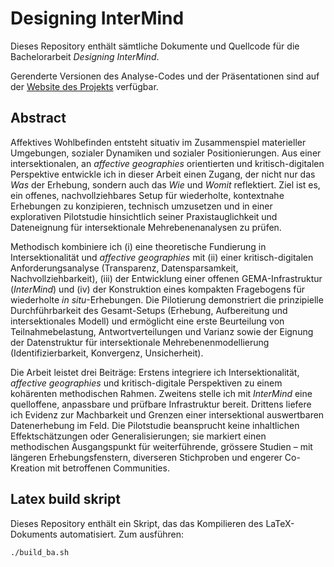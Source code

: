 # Designing InterMind

Dieses Repository enthält sämtliche Dokumente und Quellcode für die Bachelorarbeit *Designing InterMind*.



Gerenderte Versionen des Analyse-Codes und der Präsentationen sind auf der [Website des Projekts](https://intermind.ch/dokumentation/) verfügbar.


## Abstract

Affektives Wohlbefinden entsteht situativ im Zusammenspiel materieller Umgebungen, sozialer Dynamiken und sozialer Positionierungen. Aus einer intersektionalen, an *affective geographies* orientierten und kritisch-digitalen Perspektive entwickle ich in dieser Arbeit einen Zugang, der nicht nur das *Was* der Erhebung, sondern auch das *Wie* und *Womit* reflektiert. Ziel ist es, ein offenes, nachvollziehbares Setup für wiederholte, kontextnahe Erhebungen zu konzipieren, technisch umzusetzen und in einer explorativen Pilotstudie hinsichtlich seiner Praxistauglichkeit und Dateneignung für intersektionale Mehrebenenanalysen zu prüfen.

Methodisch kombiniere ich (i) eine theoretische Fundierung in Intersektionalität und *affective geographies* mit (ii) einer kritisch-digitalen Anforderungsanalyse (Transparenz, Datensparsamkeit, Nachvollziehbarkeit), (iii) der Entwicklung einer offenen GEMA-Infrastruktur (*InterMind*) und (iv) der Konstruktion eines kompakten Fragebogens für wiederholte *in situ*-Erhebungen. Die Pilotierung demonstriert die prinzipielle Durchführbarkeit des Gesamt-Setups (Erhebung, Aufbereitung und intersektionales Modell) und ermöglicht eine erste Beurteilung von Teilnahmebelastung, Antwortverteilungen und Varianz sowie der Eignung der Datenstruktur für intersektionale Mehrebenenmodellierung (Identifizierbarkeit, Konvergenz, Unsicherheit).

Die Arbeit leistet drei Beiträge: Erstens integriere ich Intersektionalität, *affective geographies* und kritisch-digitale Perspektiven zu einem kohärenten methodischen Rahmen. Zweitens stelle ich mit *InterMind* eine quelloffene, anpassbare und prüfbare Infrastruktur bereit. Drittens liefere ich Evidenz zur Machbarkeit und Grenzen einer intersektional auswertbaren Datenerhebung im Feld. Die Pilotstudie beansprucht keine inhaltlichen Effektschätzungen oder Generalisierungen; sie markiert einen methodischen Ausgangspunkt für weiterführende, grössere Studien – mit längeren Erhebungsfenstern, diverseren Stichproben und engerer Co-Kreation mit betroffenen Communities.


## Latex build skript

Dieses Repository enthält ein Skript, das das Kompilieren des LaTeX-Dokuments automatisiert. Zum ausführen:

```bash
./build_ba.sh
```